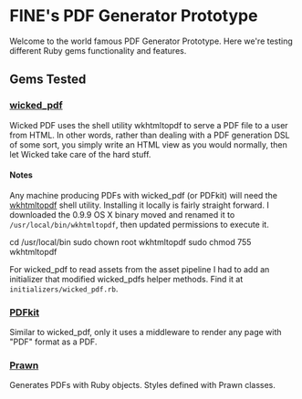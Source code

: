 # FINE's PDF Generator Prototype

Welcome to the world famous PDF Generator Prototype. Here we're testing different Ruby gems functionality and features.

## Gems Tested

### [wicked_pdf](https://github.com/mileszs/wicked_pdf)

Wicked PDF uses the shell utility wkhtmltopdf to serve a PDF file to a user from HTML. In other words, rather than dealing with a PDF generation DSL of some sort, you simply write an HTML view as you would normally, then let Wicked take care of the hard stuff.

#### Notes

Any machine producing PDFs with wicked_pdf (or PDFkit) will need the [wkhtmltopdf](http://code.google.com/p/wkhtmltopdf/) shell utility. Installing it locally is fairly straight forward. I downloaded the 0.9.9 OS X binary moved and renamed it to `/usr/local/bin/wkhtmltopdf`, then updated permissions to execute it.

  cd /usr/local/bin
  sudo chown root wkhtmltopdf
  sudo chmod 755 wkhtmltopdf
  
For wicked_pdf to read assets from the asset pipeline I had to add an initializer that modified wicked\_pdfs helper methods. Find it at `initializers/wicked_pdf.rb`.


### [PDFkit](https://github.com/pdfkit/PDFKit)

Similar to wicked_pdf, only it uses a middleware to render any page with "PDF" format as a PDF.

### [Prawn](http://prawn.majesticseacreature.com/)

Generates PDFs with Ruby objects. Styles defined with Prawn classes.
